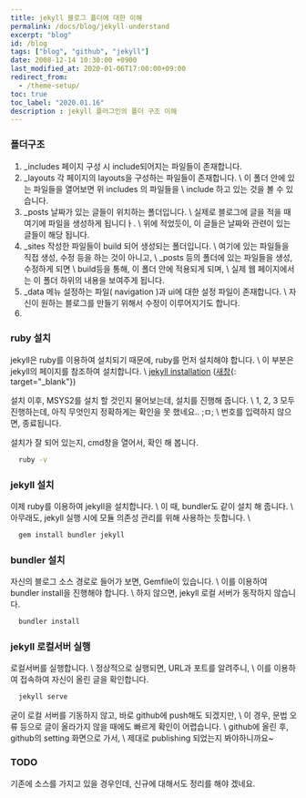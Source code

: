 ```yaml
---
title: jekyll 블로그 폴더에 대한 이해
permalink: /docs/blog/jekyll-understand
excerpt: "blog"
id: /blog
tags: ["blog", "github", "jekyll"]
date: 2008-12-14 10:30:00 +0900
last_modified_at: 2020-01-06T17:00:00+09:00
redirect_from:
  - /theme-setup/
toc: true
toc_label: "2020.01.16"
description : jekyll 플러그인의 폴더 구조 이해
---
```


### 폴더구조
1. _includes 
  페이지 구성 시 include되어지는 파일들이 존재합니다.
2. _layouts
  각 페이지의 layouts을 구성하는 파일들이 존재합니다. \\
  이 폴더 안에 있는 파일들을 열어보면 위 includes 의 파일들을 \\
  include 하고 있는 것을 볼 수 있습니다.
3. _posts
  날짜가 있는 글들이 위치하는 폴더입니다. \\
  실제로 블로그에 글을 적을 때 여기에 파일을 생성하게 됩니디ㅏ. \\
  위에 적었듯이, 이 글들은 날짜와 관련이 있는 글들이 해당 됩니다.
4. _sites
  작성한 파일들이 build 되어 생성되는 폴더입니다. \\
  여기에 있는 파일들을 직접 생성, 수정 등을 하는 것이 아니고, \\
  _posts 등의 폴더에 있는 파일들을 생성, 수정하게 되면 \\
  build등을 통해, 이 폴더 안에 적용되게 되며, \\
  실제 웹 페이지에서는 이 폴더 하위의 내용을 보여주게 됩니다. 
5. _data
  메뉴 설정하는 파일( navigation )과 ui에 대한 설정 파일이 존재합니다. \\
  자신이 원하는 블로그를 만들기 위해서 수정이 이루어지기도 합니다.
6. 



### ruby 설치
jekyll은 ruby를 이용하여 설치되기 때문에, ruby를 먼저 설치해야 합니다. \\
이 부분은 jekyll의 페이지를 참조하여 설치합니다. \\
[jekyll installation](https://jekyllrb-ko.github.io/docs/installation/) ([새창](https://jekyllrb-ko.github.io/docs/installation/){: target="_blank"})

설치 이후, MSYS2를 설치 할 것인지 물어보는데, 설치를 진행해 줍니다. \\
1, 2, 3 모두 진행하는데, 아직 무엇인지 정확하게는 확인을 못 했네요.. ;ㅁ; \\
번호를 입력하지 않으면, 종료됩니다. 

설치가 잘 되어 있는지, cmd창을 열어서, 확인 해 봅니다.
```bash
  ruby -v
```

### jekyll 설치
이제 ruby를 이용하여 jekyll을 설치합니다. \\
이 때, bundler도 같이 설치 해 줍니다. \\
아무래도, jekyll 실행 시에 모듈 의존성 관리를 위해 사용하는 듯합니다. \\

```bash
  gem install bundler jekyll
```

### bundler 설치
자신의 블로그 소스 경로로 들어가 보면, Gemfile이 있습니다. \\
이를 이용하여 bundler install을 진행해야 합니다. \\
하지 않으면, jekyll 로컬 서버가 동작하지 않습니다.

```bash
  bundler install
```

### jekyll 로컬서버 실행
로컬서버를 실행합니다. \\
정상적으로 실행되면, URL과 포트를 알려주니, \\
이를 이용하여 접속하여 자신이 올린 글을 확인합니다.

```bash
  jekyll serve
```

굳이 로컬 서버를 기동하지 않고, 바로 github에 push해도 되겠지만, \\
이 경우, 문법 오류 등으로 글이 올라가지 않을 때에도 빠르게 확인이 어렵습니다. \\
github에 올린 후, github의 setting 화면으로 가서, \\
제대로 publishing 되었는지 봐야하니까요~


### TODO
기존에 소스를 가지고 있을 경우인데, 신규에 대해서도 정리를 해야 겠네요.
